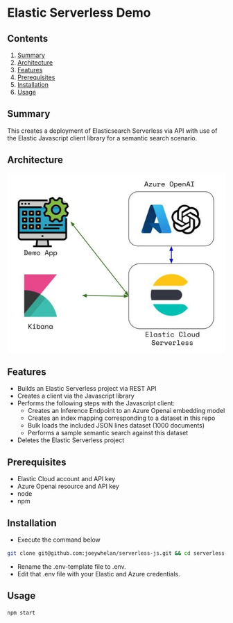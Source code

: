 # Elastic Serverless Demo
## Contents
1.  [Summary](#summary)
2.  [Architecture](#architecture)
3.  [Features](#features)
4.  [Prerequisites](#prerequisites)
5.  [Installation](#installation)
6.  [Usage](#usage)

## Summary <a name="summary"></a>
This creates a deployment of Elasticsearch Serverless via API with use of the Elastic Javascript client library for a semantic search scenario.

## Architecture <a name="architecture"></a>
![architecture](assets/Highlevel-arch.jpg)  

## Features <a name="features"></a>
- Builds an Elastic Serverless project via REST API
- Creates a client via the Javascript library
- Performs the following steps with the Javascript client:
    - Creates an Inference Endpoint to an Azure Openai embedding model
    - Creates an index mapping corresponding to a dataset in this repo
    - Bulk loads the included JSON lines dataset (1000 documents)
    - Performs a sample semantic search against this dataset
- Deletes the Elastic Serverless project


## Prerequisites <a name="prerequisites"></a>
- Elastic Cloud account and API key
- Azure Openai resource and API key
- node
- npm

## Installation <a name="installation"></a>
- Execute the command below
```bash
git clone git@github.com:joeywhelan/serverless-js.git && cd serverless-js && npm install
```
- Rename the .env-template file to .env.  
- Edit that .env file with your Elastic and Azure credentials.

## Usage <a name="usage"></a>
```bash
npm start
```